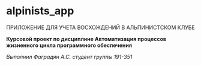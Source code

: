 # alpinists_app
ПРИЛОЖЕНИЕ ДЛЯ УЧЕТА ВОСХОЖДЕНИЙ В АЛЬПИНИСТСКОМ КЛУБЕ

**Курсовой проект по дисциплине Автоматизация процессов жизненного цикла программного обеспечения**

*Выполнил Фаградян А.С. студент группы 191-351*
